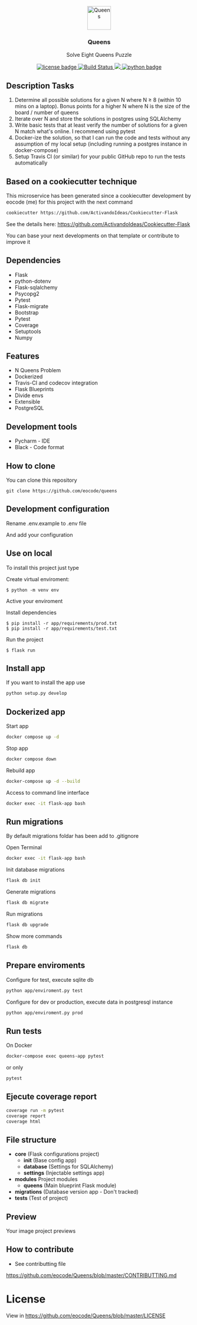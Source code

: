<div align="center">
  <img width="64" src="https://image.flaticon.com/icons/svg/862/862737.svg" alt="Queens">
  <h3 align="center">Queens</h3>
  <p align="center">
    Solve Eight Queens Puzzle
  </p>
  <p align="center">
    <a href="https://github.com/eocode/Queens/blob/master/LICENSE">
      	<img src="https://img.shields.io/badge/License-BSD3-blue.svg"  alt="license badge"/>
    </a>
    <a href="https://travis-ci.org/eocode/Queens">
        <img src="https://img.shields.io/travis/eocode/Queens.svg?label=flask-queens" alt="Build Status">
    </a>
    <a href="https://codecov.io/gh/eocode/Queens">
        <img src="https://codecov.io/gh/eocode/Queens/branch/master/graph/badge.svg" />
    </a>
    <a href="https://www.python.org/">
        <img src="https://img.shields.io/pypi/pyversions/Flask.svg?style=flat-square"  alt="python badge">
    </a>
  </p>
</div>

## Description Tasks

1. Determine all possible solutions for a given N where N ≥ 8 (within 10 mins on a laptop). Bonus points for a higher N where N is the size of the board / number of queens
2. Iterate over N and store the solutions in postgres using SQLAlchemy
3. Write basic tests that at least verify the number of solutions for a given N match what's online. I recommend using pytest
4. Docker-ize the solution, so that I can run the code and tests without any assumption of my local setup (including running a postgres instance in docker-compose)
5. Setup Travis CI (or similar) for your public GitHub repo to run the tests automatically

## Based on a cookiecutter technique

This microservice has been generated since a cookiecutter development by eocode (me) for this project with the next command 

```bash
cookiecutter https://github.com/ActivandoIdeas/Cookiecutter-Flask
```

See the details here: https://github.com/ActivandoIdeas/Cookiecutter-Flask

You can base your next developments on that template or contribute to improve it

## Dependencies

* Flask
* python-dotenv
* Flask-sqlalchemy
* Psycopg2
* Pytest
* Flask-migrate
* Bootstrap
* Pytest
* Coverage
* Setuptools
* Numpy

## Features

* N Queens Problem
* Dockerized
* Travis-CI and codecov integration
* Flask Blueprints
* Divide envs
* Extensible
* PostgreSQL

## Development tools

* Pycharm - IDE
* Black - Code format

## How to clone

You can clone this repository

    git clone https://github.com/eocode/queens

## Development configuration

Rename .env.example to .env file

And add your configuration

## Use on local
To install this project just type

Create virtual enviroment:

    $ python -m venv env

Active your enviroment

Install dependencies

    $ pip install -r app/requirements/prod.txt
    $ pip install -r app/requirements/test.txt

Run the project

    $ flask run
    
## Install app

If you want to install the app use

```bash
python setup.py develop
```
    
## Dockerized app

Start app

```bash
docker compose up -d
```

Stop app

```bash
docker compose down
```

Rebuild app

```bash
docker-compose up -d --build
```

Access to command line interface

```bash
docker exec -it flask-app bash
```

## Run migrations

By default migrations foldar has been add to .gitignore

Open Terminal

```bash
docker exec -it flask-app bash
```

Init database migrations

```bash
flask db init
```

Generate migrations

```bash
flask db migrate
```

Run migrations

```bash
flask db upgrade
```

Show more commands

```bash
flask db
```

## Prepare enviroments

Configure for test, execute sqlite db

```bash
python app/enviroment.py test
```

Configure for dev or production, execute data in postgresql instance

```bash
python app/enviroment.py prod
```

## Run tests

On Docker

```bash
docker-compose exec queens-app pytest
```

or only

```bash
pytest
```

## Ejecute coverage report

```bash
coverage run -m pytest
coverage report
coverage html
```

## File structure

* **core** (Flask configurations project)
  * **init** (Base config app)
  * **database** (Settings for SQLAlchemy)
  * **settings** (Injectable settings app)
* **modules** Project modules
  * **queens** (Main blueprint Flask module) 
* **migrations** (Database version app - Don't tracked)
* **tests** (Test of project)

## Preview

Your image project previews

## How to contribute

* See contributting file

https://github.com/eocode/Queens/blob/master/CONTRIBUTTING.md

# License

View in https://github.com/eocode/Queens/blob/master/LICENSE
